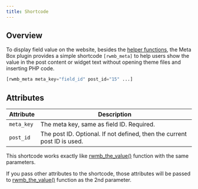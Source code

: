 ```yaml
---
title: Shortcode
---
```


## Overview

To display field value on the website, besides the [helper functions](/displaying-fields/), the Meta Box plugin provides a simple shortcode `[rwmb_meta]` to help users show the value in the post content or widget text without opening theme files and inserting PHP code.

```php
[rwmb_meta meta_key="field_id" post_id="15" ...]
```

## Attributes

Attribute|Description
---|---
`meta_key`|The meta key, same as field ID. Required.
`post_id`|The post ID. Optional. If not defined, then the current post ID is used.

This shortcode works exactly like [rwmb_the_value()](/rwmb-the-value/) function with the same parameters.

If you pass other attributes to the shortcode, those attributes will be passed to [rwmb_the_value()](/rwmb-the-value/) function as the 2nd parameter.